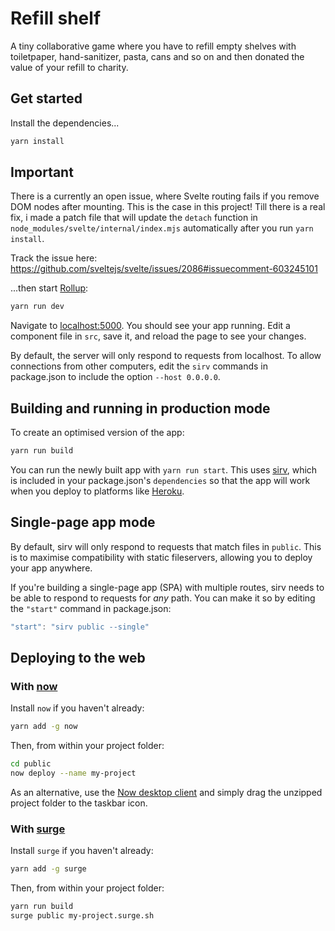 # Refill shelf
A tiny collaborative game where you have to refill empty shelves with toiletpaper, hand-sanitizer, pasta, cans and so on and then donated the value of your refill to charity.

## Get started

Install the dependencies...

```bash
yarn install
```

## Important

There is a currently an open issue, where Svelte routing fails if you remove DOM nodes after mounting.
This is the case in this project! Till there is a real fix, i made a patch file that will update the `detach` function in `node_modules/svelte/internal/index.mjs` automatically after you run `yarn install`.

Track the issue here:
https://github.com/sveltejs/svelte/issues/2086#issuecomment-603245101

...then start [Rollup](https://rollupjs.org):

```bash
yarn run dev
```

Navigate to [localhost:5000](http://localhost:5000). You should see your app running. Edit a component file in `src`, save it, and reload the page to see your changes.

By default, the server will only respond to requests from localhost. To allow connections from other computers, edit the `sirv` commands in package.json to include the option `--host 0.0.0.0`.


## Building and running in production mode

To create an optimised version of the app:

```bash
yarn run build
```

You can run the newly built app with `yarn run start`. This uses [sirv](https://github.com/lukeed/sirv), which is included in your package.json's `dependencies` so that the app will work when you deploy to platforms like [Heroku](https://heroku.com).


## Single-page app mode

By default, sirv will only respond to requests that match files in `public`. This is to maximise compatibility with static fileservers, allowing you to deploy your app anywhere.

If you're building a single-page app (SPA) with multiple routes, sirv needs to be able to respond to requests for *any* path. You can make it so by editing the `"start"` command in package.json:

```js
"start": "sirv public --single"
```

## Deploying to the web

### With [now](https://zeit.co/now)

Install `now` if you haven't already:

```bash
yarn add -g now
```

Then, from within your project folder:

```bash
cd public
now deploy --name my-project
```

As an alternative, use the [Now desktop client](https://zeit.co/download) and simply drag the unzipped project folder to the taskbar icon.

### With [surge](https://surge.sh/)

Install `surge` if you haven't already:

```bash
yarn add -g surge
```

Then, from within your project folder:

```bash
yarn run build
surge public my-project.surge.sh
```

